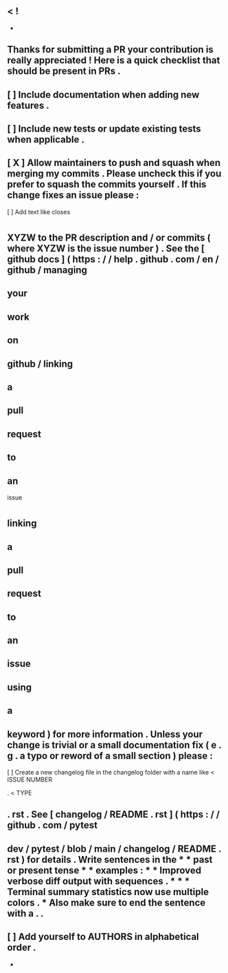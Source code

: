 <
!
-
-
Thanks
for
submitting
a
PR
your
contribution
is
really
appreciated
!
Here
is
a
quick
checklist
that
should
be
present
in
PRs
.
-
[
]
Include
documentation
when
adding
new
features
.
-
[
]
Include
new
tests
or
update
existing
tests
when
applicable
.
-
[
X
]
Allow
maintainers
to
push
and
squash
when
merging
my
commits
.
Please
uncheck
this
if
you
prefer
to
squash
the
commits
yourself
.
If
this
change
fixes
an
issue
please
:
-
[
]
Add
text
like
closes
#
XYZW
to
the
PR
description
and
/
or
commits
(
where
XYZW
is
the
issue
number
)
.
See
the
[
github
docs
]
(
https
:
/
/
help
.
github
.
com
/
en
/
github
/
managing
-
your
-
work
-
on
-
github
/
linking
-
a
-
pull
-
request
-
to
-
an
-
issue
#
linking
-
a
-
pull
-
request
-
to
-
an
-
issue
-
using
-
a
-
keyword
)
for
more
information
.
Unless
your
change
is
trivial
or
a
small
documentation
fix
(
e
.
g
.
a
typo
or
reword
of
a
small
section
)
please
:
-
[
]
Create
a
new
changelog
file
in
the
changelog
folder
with
a
name
like
<
ISSUE
NUMBER
>
.
<
TYPE
>
.
rst
.
See
[
changelog
/
README
.
rst
]
(
https
:
/
/
github
.
com
/
pytest
-
dev
/
pytest
/
blob
/
main
/
changelog
/
README
.
rst
)
for
details
.
Write
sentences
in
the
*
*
past
or
present
tense
*
*
examples
:
*
*
Improved
verbose
diff
output
with
sequences
.
*
*
*
Terminal
summary
statistics
now
use
multiple
colors
.
*
Also
make
sure
to
end
the
sentence
with
a
.
.
-
[
]
Add
yourself
to
AUTHORS
in
alphabetical
order
.
-
-
>
